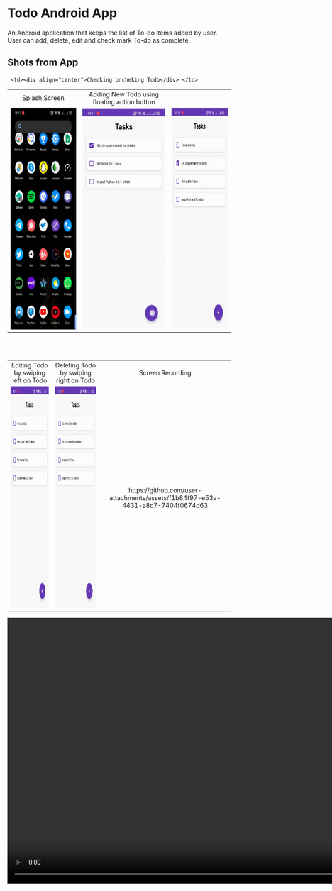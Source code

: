 # Todo Android App
An Android application that keeps the list of To-do items added by user. User can add, delete, edit and check mark To-do as complete. 

## Shots from App

<table>
  <tr>
    <td><div align="center">Splash Screen</div> </td>
     <td><div align="center">Adding New Todo using floating action button</div> </td>




     <td><div align="center">Checking Uncheking Todo</div> </td>
  </tr>
  
  <tr>
    <td> <div align="center"><img src="/Gifs/splash.gif" height=500></div> </td>
    <td> <div align="center"><img src="/Gifs/newTodo.gif" height=500 align="center"></div> </td>
    <td> <div align="center"><img src="/Gifs/Todo%20Check-Uncheck.gif" height=500 ></div> </td>
  </tr>
  </table>
  
  <br />
  <br />
  
  <table>
  <tr>
    <td> <div align="center">Editing Todo by swiping left on Todo</div> </td> 
    <td> <div align="center">Deleting Todo by swiping right on Todo</div> </td> 
    <td> <div align="center">Screen Recording </div> </td> 
   </tr>
   
   <tr>
    <td> <div align="center"><img src="/Gifs/Todo%20Edit.gif" height=500> </div> </td>
    <td> <div align="center"><img src="/Gifs/Delete%20Todo.gif" height=500 > </div> </td>
     <td> <div align="center"> https://github.com/user-attachments/assets/f1b84f97-e53a-4431-a8c7-7404f0674d63</div> </td>
   </tr>
 </table>

 <video src='https://github.com/user-attachments/assets/f1b84f97-e53a-4431-a8c7-7404f0674d63' height=600/>
